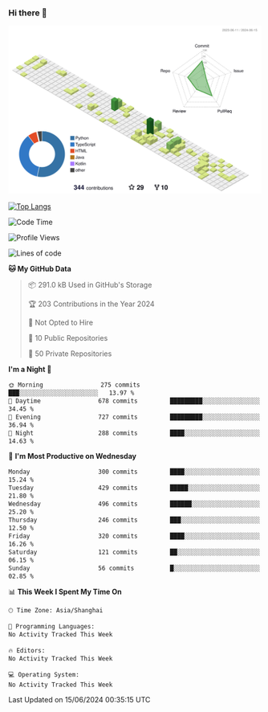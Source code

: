 ### Hi there 👋

![](./profile-3d-contrib/profile-green-animate.svg)

 

[![Top Langs](https://github-readme-stats.vercel.app/api/top-langs/?username=fly2tomato)](https://github.com/anuraghazra/github-readme-stats)


 

<!--START_SECTION:waka-->
![Code Time](http://img.shields.io/badge/Code%20Time-5%20hrs%2042%20mins-blue)

![Profile Views](http://img.shields.io/badge/Profile%20Views-20-blue)

![Lines of code](https://img.shields.io/badge/From%20Hello%20World%20I%27ve%20Written-520.6%20thousand%20lines%20of%20code-blue)

**🐱 My GitHub Data** 

> 📦 291.0 kB Used in GitHub's Storage 
 > 
> 🏆 203 Contributions in the Year 2024
 > 
> 🚫 Not Opted to Hire
 > 
> 📜 10 Public Repositories 
 > 
> 🔑 50 Private Repositories 
 > 
**I'm a Night 🦉** 

```text
🌞 Morning                275 commits         ███░░░░░░░░░░░░░░░░░░░░░░   13.97 % 
🌆 Daytime                678 commits         █████████░░░░░░░░░░░░░░░░   34.45 % 
🌃 Evening                727 commits         █████████░░░░░░░░░░░░░░░░   36.94 % 
🌙 Night                  288 commits         ████░░░░░░░░░░░░░░░░░░░░░   14.63 % 
```
📅 **I'm Most Productive on Wednesday** 

```text
Monday                   300 commits         ████░░░░░░░░░░░░░░░░░░░░░   15.24 % 
Tuesday                  429 commits         █████░░░░░░░░░░░░░░░░░░░░   21.80 % 
Wednesday                496 commits         ██████░░░░░░░░░░░░░░░░░░░   25.20 % 
Thursday                 246 commits         ███░░░░░░░░░░░░░░░░░░░░░░   12.50 % 
Friday                   320 commits         ████░░░░░░░░░░░░░░░░░░░░░   16.26 % 
Saturday                 121 commits         ██░░░░░░░░░░░░░░░░░░░░░░░   06.15 % 
Sunday                   56 commits          █░░░░░░░░░░░░░░░░░░░░░░░░   02.85 % 
```


📊 **This Week I Spent My Time On** 

```text
🕑︎ Time Zone: Asia/Shanghai

💬 Programming Languages: 
No Activity Tracked This Week

🔥 Editors: 
No Activity Tracked This Week

💻 Operating System: 
No Activity Tracked This Week
```


 Last Updated on 15/06/2024 00:35:15 UTC
<!--END_SECTION:waka-->
